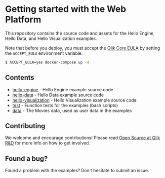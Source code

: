 # Getting started with the Web Platform

This repository contains the source code and assets for the Hello Engine, Hello Data, and Hello Visualization examples.

Note that before you deploy, you must accept the [Qlik Core EULA](https://ca.qliktive.com/docs/master/beta/) by setting the `ACCEPT_EULA` environment variable.

```sh
$ ACCEPT_EULA=yes docker-compose up -d
```

## Contents

- [hello-engine](./src/hello-engine/) - Hello Engine example source code
- [hello-data](./src/hello-data/) - Hello Data example source code
- [hello-visualization](./src/hello-visualization/) - Hello Visualization example source code
- [test](./test) - Function tests for the examples (bash scripts)
- [data](./data) - The Movies data, used as user data in the examples

## Contributing

We welcome and encourage contributions! Please read [Open Source at Qlik R&D](https://github.com/qlik-oss/open-source)
for more info on how to get involved.

## Found a bug?

Found a problem with the examples? Don't hesitate to submit an issue.
